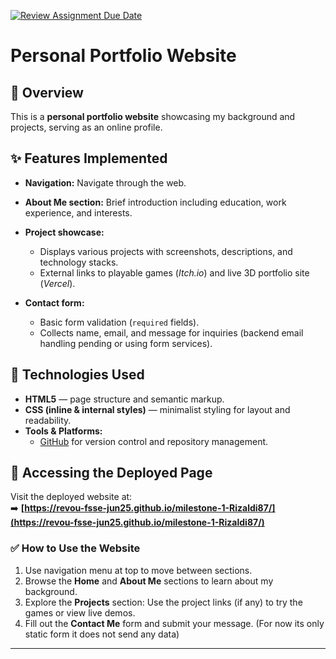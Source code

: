 [![Review Assignment Due Date](https://classroom.github.com/assets/deadline-readme-button-22041afd0340ce965d47ae6ef1cefeee28c7c493a6346c4f15d667ab976d596c.svg)](https://classroom.github.com/a/akoVEwkh)

# Personal Portfolio Website

## 📄 Overview

This is a **personal portfolio website** showcasing my background and projects, serving as an online profile.

## ✨ Features Implemented

- **Navigation:** Navigate through the web.

- **About Me section:** Brief introduction including education, work experience, and interests.
- **Project showcase:**
  - Displays various projects with screenshots, descriptions, and technology stacks.
  - External links to playable games (_Itch.io_) and live 3D portfolio site (_Vercel_).
- **Contact form:**
  - Basic form validation (`required` fields).
  - Collects name, email, and message for inquiries (backend email handling pending or using form services).

## 🔧 Technologies Used

- **HTML5** — page structure and semantic markup.
- **CSS (inline & internal styles)** — minimalist styling for layout and readability.
- **Tools & Platforms:**
  - [GitHub](https://github.com/) for version control and repository management.

## 🚀 Accessing the Deployed Page

Visit the deployed website at:  
➡️ **[https://revou-fsse-jun25.github.io/milestone-1-Rizaldi87/](https://revou-fsse-jun25.github.io/milestone-1-Rizaldi87/)**

### ✅ How to Use the Website

1. Use navigation menu at top to move between sections.
2. Browse the **Home** and **About Me** sections to learn about my background.
3. Explore the **Projects** section:
   Use the project links (if any) to try the games or view live demos.
4. Fill out the **Contact Me** form and submit your message. (For now its only static form it does not send any data)

---
